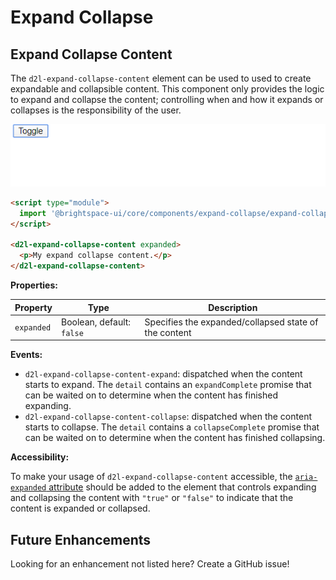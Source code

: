 # Expand Collapse

## Expand Collapse Content

The `d2l-expand-collapse-content` element can be used to used to create expandable and collapsible content. This component only provides the logic to expand and collapse the content; controlling when and how it expands or collapses is the responsibility of the user.

![Expand Collapse Content](./screenshots/expand-collapse-content.gif?raw=true)

```html
<script type="module">
  import '@brightspace-ui/core/components/expand-collapse/expand-collapse-content.js';
</script>

<d2l-expand-collapse-content expanded>
  <p>My expand collapse content.</p>
</d2l-expand-collapse-content>
```

**Properties:**

| Property | Type | Description |
|--|--|--|
| `expanded` | Boolean, default: `false` | Specifies the expanded/collapsed state of the content |

**Events:**

- `d2l-expand-collapse-content-expand`: dispatched when the content starts to expand. The `detail` contains an `expandComplete` promise that can be waited on to determine when the content has finished expanding.
- `d2l-expand-collapse-content-collapse`: dispatched when the content starts to collapse. The `detail` contains a `collapseComplete` promise that can be waited on to determine when the content has finished collapsing.

**Accessibility:**

To make your usage of `d2l-expand-collapse-content` accessible, the [`aria-expanded` attribute](https://www.w3.org/TR/wai-aria/#aria-expanded) should be added to the element that controls expanding and collapsing the content with `"true"` or `"false"` to indicate that the content is expanded or collapsed.

## Future Enhancements

Looking for an enhancement not listed here? Create a GitHub issue!
